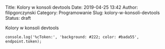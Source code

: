 Title: Kolory w konsoli devtools
Date: 2019-04-25 13:42
Author: filipgorczynski
Category: Programowanie
Slug: kolory-w-konsoli-devtools
Status: draft

Kolory w konsoli devtools

    console.log('%cToken:', 'background: #222; color: #bada55', endpoint.token);
